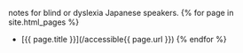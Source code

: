  notes for blind or dyslexia Japanese speakers.
  {% for page in site.html_pages %}
- [{{ page.title }}](/accessible{{ page.url }}) {% endfor %}
